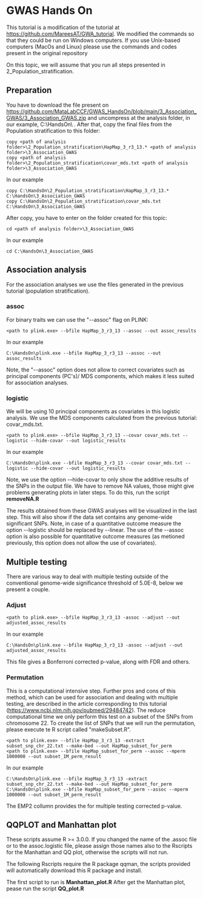 # GWAS Hands On

This tutorial is a modification of the tutorial at https://github.com/MareesAT/GWA_tutorial. We modified the commands so that they could be run on Windows computers. If you use Unix-based computers (MacOs and Linux) please use the commands and codes present in the original repository

On this topic, we will assume that you run all steps presented in 2_Population_stratification. 

## Preparation

You have to download the file present on https://github.com/MataLabCCF/GWAS_HandsOn/blob/main/3_Association_GWAS/3_Association_GWAS.zip and uncompress at the analysis folder, in our example, C:\HandsOn\ . After that, copy the final files from the Population stratification to this folder:

```
copy <path of analysis folder>\2_Population_stratification\HapMap_3_r3_13.* <path of analysis folder>\3_Association_GWAS
copy <path of analysis folder>\2_Population_stratification\covar_mds.txt <path of analysis folder>\3_Association_GWAS
```

In our example

```
copy C:\HandsOn\2_Population_stratification\HapMap_3_r3_13.* C:\HandsOn\3_Association_GWAS
copy C:\HandsOn\2_Population_stratification\covar_mds.txt C:\HandsOn\3_Association_GWAS

```

After copy, you have to enter on the folder created for this topic:

```
cd <path of analysis folder>\3_Association_GWAS
```

In our example

```
cd C:\HandsOn\3_Association_GWAS
```

## Association analysis

For the association analyses we use the files generated in the previous tutorial (population stratification). 

### assoc
For binary traits we can use the "--assoc" flag on PLINK:

```
<path to plink.exe> --bfile HapMap_3_r3_13 --assoc --out assoc_results
```

In our example

```
C:\HandsOn\plink.exe --bfile HapMap_3_r3_13 --assoc --out assoc_results
```

Note, the "--assoc" option does not allow to correct covariates such as principal components (PC's)/ MDS components, which makes it less suited for association analyses.

### logistic
We will be using 10 principal components as covariates in this logistic analysis. We use the MDS components calculated from the previous tutorial: covar_mds.txt.

```
<path to plink.exe> --bfile HapMap_3_r3_13 --covar covar_mds.txt --logistic --hide-covar --out logistic_results
```

In our example

```
C:\HandsOn\plink.exe --bfile HapMap_3_r3_13 --covar covar_mds.txt --logistic --hide-covar --out logistic_results
```

Note, we use the option -–hide-covar to only show the additive results of the SNPs in the output file.
We have to remove NA values, those might give problems generating plots in later steps. To do this, run the script **removeNA.R**

The results obtained from these GWAS analyses will be visualized in the last step. This will also show if the data set contains any genome-wide significant SNPs.
Note, in case of a quantitative outcome measure the option --logistic should be replaced by --linear. The use of the --assoc option is also possible for quantitative outcome measures (as metioned previously, this option does not allow the use of covariates).

## Multiple testing

There are various way to deal with multiple testing outside of the conventional genome-wide significance threshold of 5.0E-8, below we present a couple. 

### Adjust
```
<path to plink.exe> --bfile HapMap_3_r3_13 -assoc --adjust --out adjusted_assoc_results
```

In our example

```
C:\HandsOn\plink.exe --bfile HapMap_3_r3_13 -assoc --adjust --out adjusted_assoc_results
```

This file gives a Bonferroni corrected p-value, along with FDR and others. 

### Permutation

This is a computational intensive step. Further pros and cons of this method, which can be used for association and dealing with multiple testing, are described in the article corresponding to this tutorial (https://www.ncbi.nlm.nih.gov/pubmed/29484742).
The reduce computational time we only perform this test on a subset of the SNPs from chromosome 22. To create the list of SNPs that we will run the permutation, please execute te R script called "makeSubset.R".


```
<path to plink.exe> --bfile HapMap_3_r3_13 -extract subset_snp_chr_22.txt --make-bed --out HapMap_subset_for_perm
<path to plink.exe> --bfile HapMap_subset_for_perm --assoc --mperm 1000000 --out subset_1M_perm_result
```

In our example

```
C:\HandsOn\plink.exe --bfile HapMap_3_r3_13 -extract subset_snp_chr_22.txt --make-bed --out HapMap_subset_for_perm
C:\HandsOn\plink.exe --bfile HapMap_subset_for_perm --assoc --mperm 1000000 --out subset_1M_perm_result
```
The EMP2 collumn provides the for multiple testing corrected p-value.


## QQPLOT and Manhattan plot

These scripts assume R >= 3.0.0.
If you changed the name of the .assoc file or to the assoc.logistic file, please assign those names also to the Rscripts for the Manhattan and QQ plot, otherwise the scripts will not run.

The following Rscripts require the R package qqman, the scripts provided will automatically download this R package and install.

The first script to run is **Manhattan_plot.R**
After get the Manhattan plot, pease run the script **QQ_plot.R**
